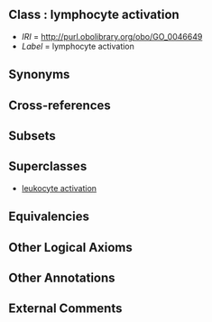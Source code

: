 
## Class : lymphocyte activation

 * *IRI* = http://purl.obolibrary.org/obo/GO_0046649
 * *Label* = lymphocyte activation

## Synonyms


## Cross-references


## Subsets


## Superclasses

 * [leukocyte activation](../../GO/21/GO_0045321.md)

## Equivalencies


## Other Logical Axioms


## Other Annotations


## External Comments

